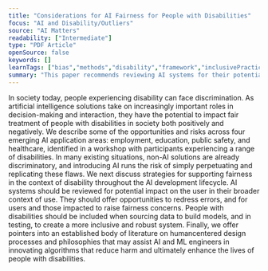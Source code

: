 ```yaml
---
title: "Considerations for AI Fairness for People with Disabilities"
focus: "AI and Disability/Outliers"
source: "AI Matters"
readability: ["Intermediate"]
type: "PDF Article"
openSource: false
keywords: []
learnTags: ["bias","methods","disability","framework","inclusivePractice"]
summary: "This paper recommends reviewing AI systems for their potential impact on the user in their broader context of use, and including people with disabilities when sourcing data to build models and when testing, to create a more inclusive and robust system. "
---
```

In society today, people experiencing disability can face discrimination. As artificial intelligence solutions take on increasingly important roles in decision-making and interaction, they have the potential to impact fair treatment of people with disabilities in society both positively and negatively. We describe some of the opportunities and risks across four emerging AI application areas: employment, education, public safety, and healthcare, identified in a workshop with participants experiencing a range of disabilities. In many existing situations, non-AI solutions are already discriminatory, and introducing AI runs the risk of simply perpetuating and replicating these flaws. We next discuss strategies for supporting fairness in the context of disability throughout the AI development lifecycle. AI systems should be reviewed for potential impact on the user in their broader context of use. They should offer opportunities to redress errors, and for users and those impacted to raise fairness concerns. People with disabilities should be included when sourcing data to build models, and in testing, to create a more inclusive and robust system. Finally, we offer pointers into an established body of literature on humancentered design processes and philosophies that may assist AI and ML engineers in innovating algorithms that reduce harm and ultimately enhance the lives of people with disabilities.
